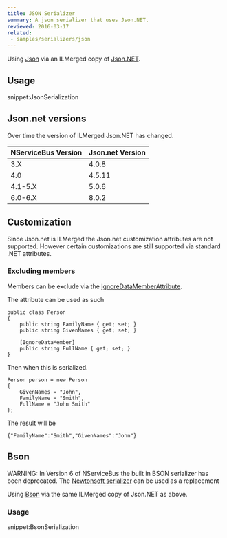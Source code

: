 ```yaml
---
title: JSON Serializer
summary: A json serializer that uses Json.NET.
reviewed: 2016-03-17
related:
 - samples/serializers/json
---
```


Using [Json](https://en.wikipedia.org/wiki/Json) via an ILMerged copy of [Json.NET](http://www.newtonsoft.com/json).


## Usage

snippet:JsonSerialization


## Json.net versions

Over time the version of ILMerged Json.NET has changed.

| NServiceBus Version | Json.net Version |
|---|---|
| 3.X  | 4.0.8 |
| 4.0 | 4.5.11 |
| 4.1-5.X | 5.0.6 |
| 6.0-6.X | 8.0.2 |


## Customization

Since Json.net is ILMerged the Json.net customization attributes are not supported. However certain customizations are still supported via standard .NET attributes.


### Excluding members

Members can be exclude via the [IgnoreDataMemberAttribute](https://msdn.microsoft.com/en-us/library/system.runtime.serialization.ignoredatamemberattribute.aspx).

The attribute can be used as such

```
public class Person
{
    public string FamilyName { get; set; }
    public string GivenNames { get; set; }

    [IgnoreDataMember]
    public string FullName { get; set; }
}
```

Then when this is serialized.

```
Person person = new Person
{
    GivenNames = "John",
    FamilyName = "Smith",
    FullName = "John Smith"
};
```

The result will be

```
{"FamilyName":"Smith","GivenNames":"John"}
```


## Bson

WARNING: In Version 6 of NServiceBus the built in BSON serializer has been deprecated. The [Newtonsoft serializer](/nservicebus/serialization/newtonsoft.md) can be used as a replacement

Using [Bson](https://en.wikipedia.org/wiki/BSON) via the same ILMerged copy of Json.NET as above.


### Usage

snippet:BsonSerialization